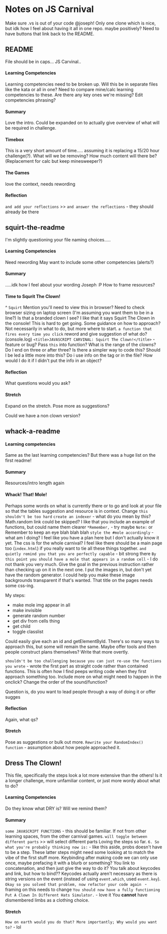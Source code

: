 # Notes on JS Carnival

Make sure .vs is out of your code @joseph!
Only one clone which is nice, but idk how I feel about having it all in one repo. maybe positively?
Need to have buttons that link back to the README.

## README
File should be in caps...
JS Carvinal..

#### Learning Competencies
Learning competencies need to be broken up. 
Will this be in separate files like the kata or all in one?
Need to compare mine/calc learning competencies to these. Are there any key ones we're missing?
Edit competencies phrasing?

#### Summary
Love the intro. Could be expanded on to actually give overview of what will be required in challenge.

#### Timebox
This is a very short amount of time..... assuming it is replacing a 15/20 hour challenge(?). 
What will we be removing? How much content will there be?
(Replacement for calc but keep minesweeper?)

#### The Games
love the context, needs rewording

#### Reflection
`and add your reflections` >>  `and answer the reflections` - they should already be there


## squirt-the-readme
I'm slightly questioning your file naming choices.....

#### Learning Competencies
Need rewording
May want to include some other competencies (alerts?)

#### Summary
.....idk how I feel about your wording Joseph :P 
How to frame resources?

#### Time to Squrit The Clown!
^ `Squirt`
Mention you'll need to view this in browser?
Need to check browser sizing on laptop screen (I'm assuming you want them to be in a line?)
Is that a branded clown I see?
I like that it says Squirt The Clown in the console!
This is hard to get going. Some guidance on how to approach? Not necessarily in what to do, but more where to start.
`a function that fires every time you click` reword and give suggestion of what do? (console.log)
`<title>JAVASCRIPT CARVINAL: Squirt The Clown!</title>` - feature or bug?
Pass `this` into function?
What is the range of the clowns? Do I end on three or after three? 
Is there a simpler way to code this?
Should I be led a little more into this?
Do i use info on the tag or in the file?
How would I do it if I didn't put the info in an object?

#### Reflection
What questions would you ask?

#### Stretch
Expand on the stretch. Pose more as suggestions?

Could we have a non clown version?

## whack-a-readme

#### Learning competencies
Same as the last learning competencies? But there was a huge list on the first readme!

#### Summary
Resources/intro length again

#### Whack! That! Mole!
Perhaps some words on what is currently there or to go and look at your file so that the tables suggestion and resource is in context.
Change `this shouldn't be too hard`
`create an indexer` - what do you mean by this?
Math.random link could be skipped?
I like that you include an example of functions, but could name them clearer
`*Remember,` - try maybe `Note:` or Remember to keep an eye blah blah blah
`style the #mole accordingly` - what am I doing? I feel like you have a plan here but I don't actually know it yet.
The css is for the whole carnival? I feel like there should be a main page too (`index.html`) if you really want to tie all these things together. 
`and quietly remind you that you are perfectly capable` - bit strong there
`By this point you should have a mole that appears in a random cell` - I do not thank you very much. Give the goal in the previous instruction rather than checking up on it in the next one. I put the images in, but don't yet have the random generator.
I could help you make these image backgrounds transparent if that's wanted.
That title on the pages needs some css-ing.

My steps:
- make mole img appear in all
- make invisible
- generate random number
- get div from cells thing 
- get child 
- toggle classlist

Could easily give each an id and getElementById.
There's so many ways to approach this, but some will remain the same. Maybe offer tools and then people construct plans themselves? Write that more overtly.

`shouldn't be too challenging because you can just re-use the functions you wrote` - wrote the first part as straight code rather than contained functions. This is often how I find peeps writing code when they first approach something too. 
Include more on what might need to happen in the onclick?
Change the order of the sound/function?

Question is, do you want to lead people through a way of doing it or offer sugges

#### Reflection
Again, what qs?

#### Stretch
Pose as suggestions or bulk out more.
`Rewrite your RandomIndex() function` - assumption about how people approached it.


## Dress The Clown!
This file, specifically the steps look a lot more extensive than the others! Is it a longer challenge, more unfamiliar content, or just more wordy about what to do?

#### Learning Competencies
Do they know what DRY is? Will we remind them?

#### Summary
`some JAVASCRIPT FUNCTIONS` - this should be familiar. If not from other learning spaces, from the other carnival games.
`will toggle between different parts` >> will select different parts
Loving the steps so far.
`6. So what you're probably thinking now is:` - like this aside, probs doesn't have to be a step.
These latter steps might need some looking at to match the vibe of the first stuff more.
Keybinding after making code we can only use once, maybe prefacing it with a blurb or something?
You link to concatenation, and then just give the way to do it?
You talk about keycodes and link, but how to bind??
Keycodes actually aren't necessary as there is string versions on the event (instead of using `event.which`, used `event.key`).
`Okay so you solved that problem, now refactor your code again ` - framing on this needs to change
`You should now have a fully functioning Put A Clown In Different Hats Simulator.` - love it
You **cannot** have dismembered limbs as a clothing choice.

#### Stretch
`How on earth would you do that? More importantly; Why would you want to?` - lol
